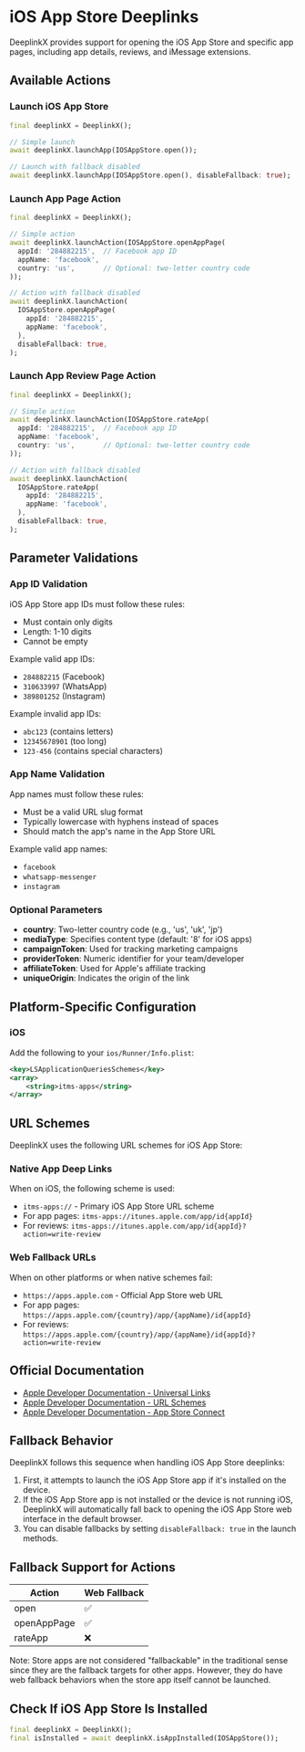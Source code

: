 # iOS App Store Deeplinks

DeeplinkX provides support for opening the iOS App Store and specific app pages, including app details, reviews, and iMessage extensions.

## Available Actions

### Launch iOS App Store
```dart
final deeplinkX = DeeplinkX();

// Simple launch
await deeplinkX.launchApp(IOSAppStore.open());

// Launch with fallback disabled
await deeplinkX.launchApp(IOSAppStore.open(), disableFallback: true);
```

### Launch App Page Action
```dart
final deeplinkX = DeeplinkX();

// Simple action
await deeplinkX.launchAction(IOSAppStore.openAppPage(
  appId: '284882215',  // Facebook app ID
  appName: 'facebook',
  country: 'us',       // Optional: two-letter country code
));

// Action with fallback disabled
await deeplinkX.launchAction(
  IOSAppStore.openAppPage(
    appId: '284882215',
    appName: 'facebook',
  ),
  disableFallback: true,
);
```

### Launch App Review Page Action
```dart
final deeplinkX = DeeplinkX();

// Simple action
await deeplinkX.launchAction(IOSAppStore.rateApp(
  appId: '284882215',  // Facebook app ID
  appName: 'facebook',
  country: 'us',       // Optional: two-letter country code
));

// Action with fallback disabled
await deeplinkX.launchAction(
  IOSAppStore.rateApp(
    appId: '284882215',
    appName: 'facebook',
  ),
  disableFallback: true,
);
```

## Parameter Validations

### App ID Validation
iOS App Store app IDs must follow these rules:
- Must contain only digits
- Length: 1-10 digits
- Cannot be empty

Example valid app IDs:
- `284882215` (Facebook)
- `310633997` (WhatsApp)
- `389801252` (Instagram)

Example invalid app IDs:
- `abc123` (contains letters)
- `12345678901` (too long)
- `123-456` (contains special characters)

### App Name Validation
App names must follow these rules:
- Must be a valid URL slug format
- Typically lowercase with hyphens instead of spaces
- Should match the app's name in the App Store URL

Example valid app names:
- `facebook`
- `whatsapp-messenger`
- `instagram`

### Optional Parameters
- **country**: Two-letter country code (e.g., 'us', 'uk', 'jp')
- **mediaType**: Specifies content type (default: '8' for iOS apps)
- **campaignToken**: Used for tracking marketing campaigns
- **providerToken**: Numeric identifier for your team/developer
- **affiliateToken**: Used for Apple's affiliate tracking
- **uniqueOrigin**: Indicates the origin of the link

## Platform-Specific Configuration

### iOS
Add the following to your `ios/Runner/Info.plist`:
```xml
<key>LSApplicationQueriesSchemes</key>
<array>
    <string>itms-apps</string>
</array>
```

## URL Schemes

DeeplinkX uses the following URL schemes for iOS App Store:

### Native App Deep Links
When on iOS, the following scheme is used:
- `itms-apps://` - Primary iOS App Store URL scheme
- For app pages: `itms-apps://itunes.apple.com/app/id{appId}`
- For reviews: `itms-apps://itunes.apple.com/app/id{appId}?action=write-review`

### Web Fallback URLs
When on other platforms or when native schemes fail:
- `https://apps.apple.com` - Official App Store web URL
- For app pages: `https://apps.apple.com/{country}/app/{appName}/id{appId}`
- For reviews: `https://apps.apple.com/{country}/app/{appName}/id{appId}?action=write-review`

## Official Documentation
- [Apple Developer Documentation - Universal Links](https://developer.apple.com/documentation/uikit/inter-process_communication/allowing_apps_and_websites_to_link_to_your_content)
- [Apple Developer Documentation - URL Schemes](https://developer.apple.com/documentation/uikit/inter-process_communication/allowing_apps_and_websites_to_link_to_your_content#3001215)
- [Apple Developer Documentation - App Store Connect](https://appstoreconnect.apple.com/help)

## Fallback Behavior
DeeplinkX follows this sequence when handling iOS App Store deeplinks:

1. First, it attempts to launch the iOS App Store app if it's installed on the device.
2. If the iOS App Store app is not installed or the device is not running iOS, DeeplinkX will automatically fall back to opening the iOS App Store web interface in the default browser.
3. You can disable fallbacks by setting `disableFallback: true` in the launch methods.

## Fallback Support for Actions

| Action      | Web Fallback |
| ----------- | ------------ |
| open        | ✅            |
| openAppPage | ✅            |
| rateApp     | ❌            |

Note: Store apps are not considered "fallbackable" in the traditional sense since they are the fallback targets for other apps. However, they do have web fallback behaviors when the store app itself cannot be launched.

## Check If iOS App Store Is Installed

```dart
final deeplinkX = DeeplinkX();
final isInstalled = await deeplinkX.isAppInstalled(IOSAppStore());
```
